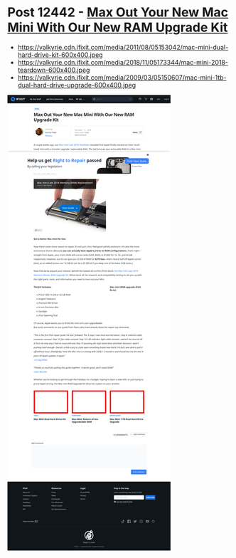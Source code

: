 # Post 12442 - [Max Out Your New Mac Mini With Our New RAM Upgrade Kit](https://www.ifixit.com/News/12442/mac-mini-ram-upgrade-kit)

- https://valkyrie.cdn.ifixit.com/media/2011/08/05153042/mac-mini-dual-hard-drive-kit-600x400.jpeg
- https://valkyrie.cdn.ifixit.com/media/2018/11/05173344/mac-mini-2018-teardown-600x400.jpeg
- https://valkyrie.cdn.ifixit.com/media/2009/03/05150607/mac-mini-1tb-dual-hard-drive-upgrade-600x400.jpeg

![screencap](screenshots/0b58b699-06a1-46ea-88b6-3940b905835f.png)
